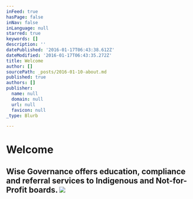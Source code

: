 ```yaml
---
inFeed: true
hasPage: false
inNav: false
inLanguage: null
starred: true
keywords: []
description: ''
datePublished: '2016-01-17T06:43:38.612Z'
dateModified: '2016-01-17T06:43:35.272Z'
title: Welcome
author: []
sourcePath: _posts/2016-01-10-about.md
published: true
authors: []
publisher:
  name: null
  domain: null
  url: null
  favicon: null
_type: Blurb

---
```

# Welcome

## Wise Governance offers education, compliance and referral services to Indigenous and Not-for-Profit boards. ![](https://the-grid-user-content.s3-us-west-2.amazonaws.com/486baf2a-e2b1-4155-951e-8cd8e1a9aa97.jpg)